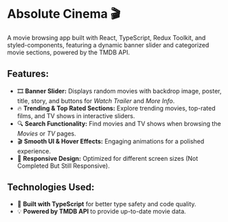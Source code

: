 # Absolute Cinema 🎬

A movie browsing app built with React, TypeScript, Redux Toolkit, and styled-components, featuring a dynamic banner slider and categorized movie sections, powered by the TMDB API.

## Features:

-   🎞️ **Banner Slider:** Displays random movies with backdrop image, poster, title, story, and buttons for _Watch Trailer_ and _More Info_.
-   🔥 **Trending & Top Rated Sections:** Explore trending movies, top-rated films, and TV shows in interactive sliders.
-   🔍 **Search Functionality:** Find movies and TV shows when browsing the _Movies_ or _TV_ pages.
-   🎬 **Smooth UI & Hover Effects:** Engaging animations for a polished experience.
-   📱 **Responsive Design:** Optimized for different screen sizes (Not Completed But Still Responsive).

## Technologies Used:

-   🚀 **Built with TypeScript** for better type safety and code quality.
-   💡 **Powered by TMDB API** to provide up-to-date movie data.
